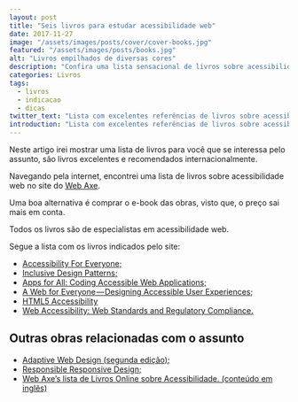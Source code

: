 ```yaml
---
layout: post
title: "Seis livros para estudar acessibilidade web"
date: 2017-11-27
image: "/assets/images/posts/cover/cover-books.jpg"
featured: "/assets/images/posts/books.jpg"
alt: "Livros empilhados de diversas cores"
description: "Confira uma lista sensacional de livros sobre acessibilidade web."
categories: Livros
tags:
  - livros
  - indicacao
  - dicas
twitter_text: "Lista com excelentes referências de livros sobre acessibilidade web."
introduction: "Lista com excelentes referências de livros sobre acessibilidade web."
---
```


Neste artigo irei mostrar uma lista de livros para você que se interessa pelo assunto, são livros excelentes e recomendados internacionalmente.

Navegando pela internet, encontrei uma lista de livros sobre acessibilidade web no site do [Web Axe](http://www.webaxe.org/web-accessibility-books/).

Uma boa alternativa é comprar o e-book das obras, visto que, o preço sai mais em conta.

Todos os livros são de especialistas em acessibilidade web.

Segue a lista com os livros indicados pelo site:

- [Accessibility For Everyone;](https://abookapart.com/products/accessibility-for-everyone)
- [Inclusive Design Patterns;](https://shop.smashingmagazine.com/products/inclusive-design-patterns)
- [Apps for All: Coding Accessible Web Applications;](https://shop.smashingmagazine.com/products/apps-for-all)
- [A Web for Everyone — Designing Accessible User Experiences;](https://rosenfeldmedia.com/books/a-web-for-everyone/)
- [HTML5 Accessibility](https://www.apress.com/us/book/9781430241942)
- [Web Accessibility: Web Standards and Regulatory Compliance.](https://www.amazon.com/exec/obidos/ASIN/1590596382/jimthatcher-20/104-59766)

## Outras obras relacionadas com o assunto

- [Adaptive Web Design (segunda edição);](https://adaptivewebdesign.info/2nd-edition/)
- [Responsible Responsive Design;](https://abookapart.com/products/responsible-responsive-design)
- [Web Axe’s lista de Livros Online sobre Acessibilidade. (conteúdo em inglês)](http://www.webaxe.org/free-online-books-on-accessibility/)
